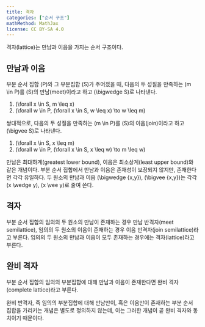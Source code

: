 ```yaml
---
title: 격자
categories: ["순서 구조"]
mathMethod: MathJax
license: CC BY-SA 4.0
---
```


격자(lattice)는 만남과 이음을 가지는 순서 구조이다.

## 만남과 이음
부분 순서 집합 \(P\)와 그 부분집합 \(S\)가 주어졌을 때,
다음의 두 성질을 만족하는 \(m \in P\)를 \(S\)의 만남(meet)이라고 하고 \(\bigwedge S\)로 나타낸다.

1. \(\forall x \in S, m \leq x\)
2. \(\forall w \in P, (\forall x \in S, w \leq x) \to w \leq m\)

쌍대적으로, 다음의 두 성질을 만족하는 \(m \in P\)를 \(S\)의 이음(join)이라고 하고 \(\bigvee S\)로 나타낸다.

1. \(\forall x \in S, x \leq m\)
2. \(\forall w \in P, (\forall x \in S, x \leq w) \to m \leq w\)

만남은 최대하계(greatest lower bound), 이음은 최소상계(least upper bound)와 같은 개념이다.
부분 순서 집합에서 만남과 이음은 존재성이 보장되지 않지만, 존재한다면 각각 유일하다.
두 원소의 만남과 이음 \(\bigwedge \{x,y\}\), \(\bigvee \{x,y\}\)는 각각 \(x \wedge y\), \(x \vee y\)로 줄여 쓴다.

## 격자
부분 순서 집합의
임의의 두 원소의 만남이 존재하는 경우 만남 반격자(meet semilattice),
임의의 두 원소의 이음이 존재하는 경우 이음 반격자(join semilattice)라고 부른다.
임의의 두 원소의 만남과 이음이 모두 존재하는 경우에는 격자(lattice)라고 부른다.

## 완비 격자
부분 순서 집합의 임의의 부분집합에 대해 만남과 이음이 존재한다면 완비 격자(complete lattice)라고 부른다.

완비 반격자, 즉 임의의 부분집합에 대해 만남만이, 혹은 이음만이 존재하는 부분 순서 집합을 가리키는 개념은 별도로 정의하지 않는데,
이는 그러한 개념이 곧 완비 격자와 동치이기 때문이다.
